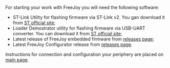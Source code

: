 For starting your work with FreeJoy you will need the following software:
 
* ST-Link Utility for flashing firmware via ST-Link v2. You gan download it from [ST official site](https://www.st.com/en/development-tools/stsw-link004.html); 
* Loader Demostrator utility for flashing firmware via USB-UART converter. You can download it from [ST official site](https://www.st.com/en/development-tools/flasher-stm32.html);
* Latest release of FreeJoy embedded firmware from [releases page](https://github.com/FreeJoy-Team/FreeJoy/releases);
* Latest FreeJoy Configurator release from [releases page](https://github.com/FreeJoy-Team/FreeJoyConfigurator/releases).

Instructions for connection and configuration your periphery are placed on [main page](../README.md).
